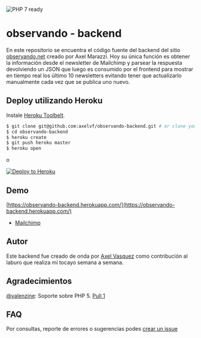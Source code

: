 ![PHP 7 ready](https://freelance.axelvf.com.ar/badges/php7-supported.svg)

# observando - backend

En este repositorio se encuentra el código fuente del backend del sitio [observando.net](https://observando.net) creado por Axel Marazzi.
Hoy su única función es obtener la información desde el newsletter de Mailchimp y parsear la respuesta devolviendo un JSON que luego es consumido por el frontend para mostrar en tiempo real los último 10 newsletters evitando tener que actualizarlo manualmente cada vez que se publica uno nuevo. 

## Deploy utilizando Heroku

Instale [Heroku Toolbelt](https://toolbelt.heroku.com/).

```sh
$ git clone git@github.com:axelvf/observando-backend.git # or clone your own fork
$ cd observando-backend
$ heroku create
$ git push heroku master
$ heroku open
```

o

[![Deploy to Heroku](https://www.herokucdn.com/deploy/button.png)](https://heroku.com/deploy)

## Demo
[https://observando-backend.herokuapp.com/](https://observando-backend.herokuapp.com/)

* [Mailchimp](https://observando-backend.herokuapp.com/mailchimp.php)

## Autor
Este backend fue creado de onda por [Axel Vasquez](https://axelvf.com.ar) como contribución al laburo que realiza mi tocayo semana a semana.

## Agradecimientos
[@valenzine](https://github.com/valenzine/observando-backend): Soporte sobre PHP 5. [Pull 1](https://github.com/axelvf/observando-backend/pull/1)

## FAQ
Por consultas, reporte de errores o sugerencias podes [crear un issue](https://github.com/axelvf/observando-backend/issues)
